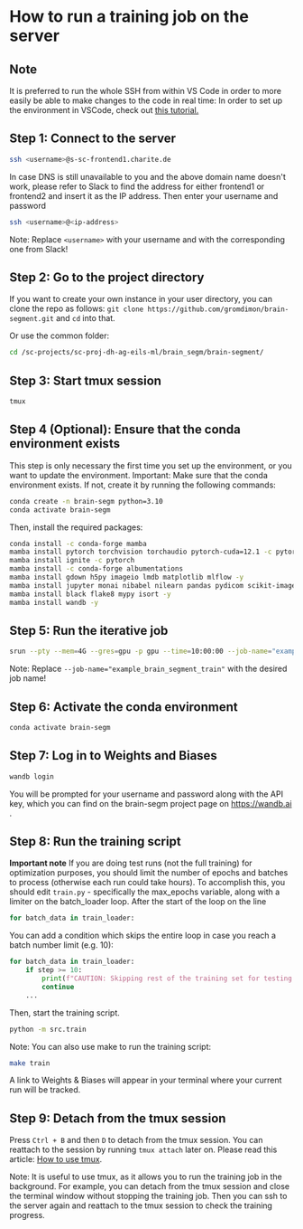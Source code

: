 # How to run a training job on the server

## Note
It is preferred to run the whole SSH from within VS Code in order to more easily be able to make changes to the code in real time: In order to set up the environment in VSCode, check out [this tutorial.](https://code.visualstudio.com/docs/remote/ssh)

## Step 1: Connect to the server

```bash
ssh <username>@s-sc-frontend1.charite.de
```

In case DNS is still unavailable to you and the above domain name doesn't work, please refer to Slack to find the address for either frontend1 or frontend2 and insert it as the IP address. Then enter your username and password
```bash
ssh <username>@<ip-address>
```


Note: Replace `<username>` with your username and <ip-address> with the corresponding one from Slack!

## Step 2: Go to the project directory
If you want to create your own instance in your user directory, you can clone the repo as follows:
```git clone https://github.com/gromdimon/brain-segment.git``` and ```cd``` into that.

Or use the common folder:
```bash
cd /sc-projects/sc-proj-dh-ag-eils-ml/brain_segm/brain-segment/
```

## Step 3: Start tmux session

```bash
tmux
```

## Step 4 (Optional): Ensure that the conda environment exists

This step is only necessary the first time you set up the environment, or you want to update the environment.
Important: Make sure that the conda environment exists. If not, create it by running the following commands:

```bash
conda create -n brain-segm python=3.10
conda activate brain-segm
```

Then, install the required packages:

```bash
conda install -c conda-forge mamba
mamba install pytorch torchvision torchaudio pytorch-cuda=12.1 -c pytorch -c nvidia
mamba install ignite -c pytorch
mamba install -c conda-forge albumentations
mamba install gdown h5py imageio lmdb matplotlib mlflow -y
mamba install jupyter monai nibabel nilearn pandas pydicom scikit-image scikit-learn scipy seaborn tensorboard tqdm transformers pydantic -y
mamba install black flake8 mypy isort -y
mamba install wandb -y
```

## Step 5: Run the iterative job

```bash
srun --pty --mem=4G --gres=gpu -p gpu --time=10:00:00 --job-name="example_brain_segment_train" bash
```

Note: Replace `--job-name="example_brain_segment_train"` with the desired job name!

## Step 6: Activate the conda environment

```bash
conda activate brain-segm
```

## Step 7: Log in to Weights and Biases
```bash
wandb login
```
You will be prompted for your username and password along with the API key, which you can find on the brain-segm project page on https://wandb.ai .

## Step 8: Run the training script

**Important note**
If you are doing test runs (not the full training) for optimization purposes, you should limit the number of epochs and batches to process (otherwise each run could take hours). To accomplish this, you should edit `train.py` - specifically the max_epochs variable, along with a limiter on the batch_loader loop. After the start of the loop on the line
```python
for batch_data in train_loader:
```
You can add a condition which skips the entire loop in case you reach a batch number limit (e.g. 10):
```python
for batch_data in train_loader:
    if step >= 10:
        print(f"CAUTION: Skipping rest of the training set for testing purposes, REMOVE THIS WHEN DONE")
        continue
    ...
```

Then, start the training script.

```bash
python -m src.train
```

Note: You can also use make to run the training script:

```bash
make train
```

A link to Weights & Biases will appear in your terminal where your current run will be tracked.

## Step 9: Detach from the tmux session

Press `Ctrl + B` and then `D` to detach from the tmux session.
You can reattach to the session by running `tmux attach` later on.
Please read this article: [How to use tmux](https://linuxize.com/post/getting-started-with-tmux/).

Note: It is useful to use tmux, as it allows you to run the training job in the background.
For example, you can detach from the tmux session and close the terminal window without stopping the training job.
Then you can ssh to the server again and reattach to the tmux session to check the training progress.
